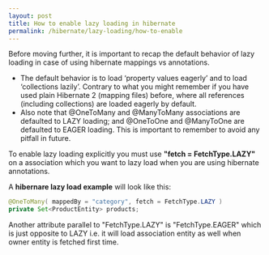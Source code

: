 ```yaml
---
layout: post
title: How to enable lazy loading in hibernate
permalink: /hibernate/lazy-loading/how-to-enable
---
```


Before moving further, it is important to recap the default behavior of lazy loading in case of using hibernate mappings vs annotations.

-	The default behavior is to load ‘property values eagerly’ and to load ‘collections lazily’. Contrary to what you might remember if you have used plain Hibernate 2 (mapping files) before, where all references (including collections) are loaded eagerly by default.
-	Also note that @OneToMany and @ManyToMany associations are defaulted to LAZY loading; and @OneToOne and @ManyToOne are defaulted to EAGER loading. This is important to remember to avoid any pitfall in future.

To enable lazy loading explicitly you must use **"fetch = FetchType.LAZY"** on a association which you want to lazy load when you are using hibernate annotations.

A **hibernare lazy load example** will look like this:
```java
@OneToMany( mappedBy = "category", fetch = FetchType.LAZY )
private Set<ProductEntity> products;
```
Another attribute parallel to "FetchType.LAZY" is "FetchType.EAGER" which is just opposite to LAZY i.e. it will load association entity as well when owner entity is fetched first time.

